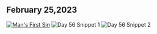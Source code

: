 ## February 25,2023

[![Man's First Sin](https://raw.githubusercontent.com/linusjf/CIAY/main/February/jpgs/Day056.jpg)](https://youtu.be/Berbij6n1Sk "Man's First Sin")
![Day 56 Snippet 1](https://raw.githubusercontent.com/linusjf/CIAY/main/February/jpgs/Day56Snippet1.jpg)
![Day 56 Snippet 2](https://raw.githubusercontent.com/linusjf/CIAY/main/February/jpgs/Day56Snippet2.jpg)
